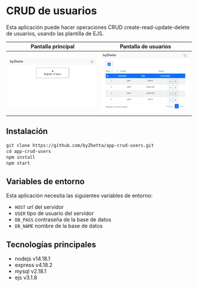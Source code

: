 # CRUD de usuarios

Esta aplicación puede hacer operaciones CRUD create-read-update-delete de usuarios, usando las plantilla de EJS.

|Pantalla principal|Pantalla de usuarios|
|:----------:|:----------:|
|![Home](doc/img1.jpg)|![Users](doc/img2.jpg)|

## Instalación

```
git clone https://github.com/byZhetta/app-crud-users.git
cd app-crud-users
npm install
npm start
```

## Variables de entorno

Esta aplicación necesita las siguientes variables de entorno:

- `HOST` url del servidor
- `USER` tipo de usuario del servidor
- `DB_PASS` contraseña de la base de datos
- `DB_NAME` nombre de la base de datos

## Tecnologías principales

- nodejs v14.18.1
- express v4.18.2
- mysql v2.18.1
- ejs v3.1.8
